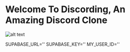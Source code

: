 # Welcome To Discording, An Amazing Discord Clone
![alt text](https://i.ibb.co/Y8zBfFv/Screenshot-98.png)

SUPABASE_URL=''
SUPABASE_KEY=''
MY_USER_ID=''
